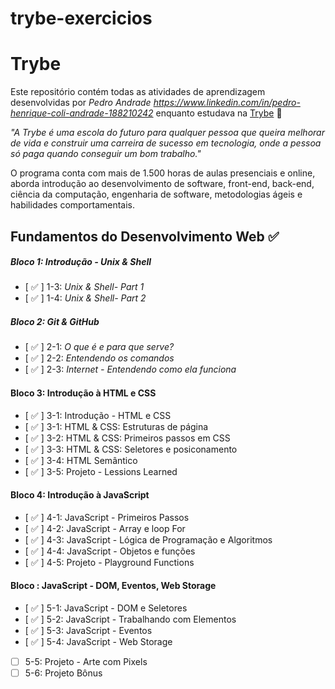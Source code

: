# trybe-exercicios

# Trybe

Este repositório contém todas as atividades de aprendizagem desenvolvidas por _Pedro Andrade https://www.linkedin.com/in/pedro-henrique-coli-andrade-188210242_ enquanto estudava na [Trybe](https://www.betrybe.com/) :rocket:

_"A Trybe é uma escola do futuro para qualquer pessoa que queira melhorar de vida e construir uma carreira de sucesso em tecnologia, onde a pessoa só paga quando conseguir um bom trabalho."_

O programa conta com mais de 1.500 horas de aulas presenciais e online, aborda introdução ao desenvolvimento de software, front-end, back-end, ciência da computação, engenharia de software, metodologias ágeis e habilidades comportamentais.

## Fundamentos do Desenvolvimento Web :white_check_mark:

##### Bloco 1: Introdução - Unix & Shell

- [ :white_check_mark: ] 1-3: _Unix & Shell- Part 1_
- [ :white_check_mark: ] 1-4: _Unix & Shell- Part 2_

##### Bloco 2: Git & GitHub

- [ :white_check_mark: ] 2-1: _O que é e para que serve?_
- [ :white_check_mark: ] 2-2: _Entendendo os comandos_
- [ :white_check_mark: ] 2-3: _Internet - Entendendo como ela funciona_

#### Bloco 3: Introdução à HTML e CSS

- [ :white_check_mark: ] 3-1: Introdução - HTML e CSS
- [ :white_check_mark: ] 3-1: HTML & CSS: Estruturas de página
- [ :white_check_mark: ] 3-2: HTML & CSS: Primeiros passos em CSS
- [ :white_check_mark: ] 3-3: HTML & CSS: Seletores e posiconamento
- [ :white_check_mark: ] 3-4: HTML Semântico
- [ :white_check_mark: ] 3-5: Projeto - Lessions Learned

#### Bloco 4: Introdução à JavaScript
- [ :white_check_mark: ] 4-1: JavaScript - Primeiros Passos
- [ :white_check_mark: ] 4-2: JavaScript - Array e loop For
- [ :white_check_mark: ] 4-3: JavaScript - Lógica de Programação e Algoritmos
- [ :white_check_mark: ] 4-4: JavaScript - Objetos e funções
- [ :white_check_mark: ] 4-5: Projeto - Playground Functions

#### Bloco : JavaScript - DOM, Eventos, Web Storage
- [ :white_check_mark: ] 5-1: JavaScript - DOM e Seletores
- [ :white_check_mark: ] 5-2: JavaScript - Trabalhando com Elementos
- [ :white_check_mark: ] 5-3: JavaScript - Eventos
- [ :white_check_mark: ] 5-4: JavaScript - Web Storage
- [  ] 5-5: Projeto - Arte com Pixels
- [  ] 5-6: Projeto Bônus